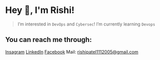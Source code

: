 # Hey 👋, I'm Rishi!
> I’m interested in `DevOps` and `Cybersec`!
> I’m currently learning `Devops` 
## You can reach me through:
 [Insagram](https://www.instagram.com/rishi_kaneria/?next=%2F)
 [LinkedIn](https://www.linkedin.com/in/rishi-kaneria-981b33280/)
 [Facebook](https://www.facebook.com/profile.php?id=100093983456054)
 Mail: rishipatel1112005@gmail.com

<!---
Rk1805/Rk1805 is a ✨ special ✨ repository because its `README.md` (this file) appears on your GitHub profile.
You can click the Preview link to take a look at your changes.
--->
